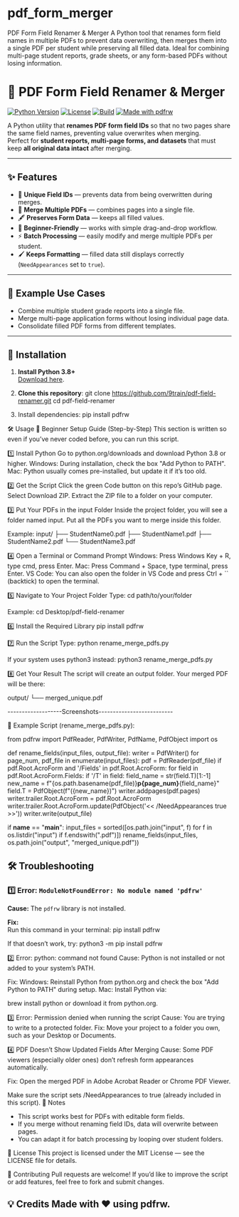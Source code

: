 # pdf_form_merger
PDF Form Field Renamer &amp; Merger A Python tool that renames form field names in multiple PDFs to prevent data overwriting, then merges them into a single PDF per student while preserving all filled data. Ideal for combining multi-page student reports, grade sheets, or any form-based PDFs without losing information.


# 📝 PDF Form Field Renamer & Merger

[![Python Version](https://img.shields.io/badge/python-3.8%2B-blue)](https://www.python.org/downloads/)
[![License](https://img.shields.io/badge/license-MIT-green)](LICENSE)
[![Build](https://img.shields.io/badge/build-passing-brightgreen)]()
[![Made with pdfrw](https://img.shields.io/badge/made%20with-pdfrw-orange)](https://pypi.org/project/pdfrw/)

A Python utility that **renames PDF form field IDs** so that no two pages share the same field names, preventing value overwrites when merging.  
Perfect for **student reports, multi-page forms, and datasets** that must keep **all original data intact** after merging.  

---

## ✨ Features
- 🔄 **Unique Field IDs** — prevents data from being overwritten during merges.
- 📄 **Merge Multiple PDFs** — combines pages into a single file.
- 🖋 **Preserves Form Data** — keeps all filled values.
- 🎯 **Beginner-Friendly** — works with simple drag-and-drop workflow.
- ⚡ **Batch Processing** — easily modify and merge multiple PDFs per student.
- 🖌 **Keeps Formatting** — filled data still displays correctly (`NeedAppearances` set to `true`).

---

## 📂 Example Use Cases
- Combine multiple student grade reports into a single file.
- Merge multi-page application forms without losing individual page data.
- Consolidate filled PDF forms from different templates.

---

## 🚀 Installation
1. **Install Python 3.8+**  
   [Download here](https://www.python.org/downloads/).

2. **Clone this repository**:
    git clone https://github.com/9train/pdf-field-renamer.git
   cd pdf-field-renamer
   
3. Install dependencies:
pip install pdfrw


🛠 Usage
📖 Beginner Setup Guide (Step-by-Step)
This section is written so even if you’ve never coded before, you can run this script.

1️⃣ Install Python
Go to python.org/downloads and download Python 3.8 or higher.
Windows: During installation, check the box "Add Python to PATH".
Mac: Python usually comes pre-installed, but update it if it’s too old.

2️⃣ Get the Script
Click the green Code button on this repo’s GitHub page.
Select Download ZIP.
Extract the ZIP file to a folder on your computer.

3️⃣ Put Your PDFs in the input Folder
Inside the project folder, you will see a folder named input.
Put all the PDFs you want to merge inside this folder.

Example:
input/
├── StudentName0.pdf
├── StudentName1.pdf
├── StudentName2.pdf
└── StudentName3.pdf

4️⃣ Open a Terminal or Command Prompt
Windows: Press Windows Key + R, type cmd, press Enter.
Mac: Press Command + Space, type terminal, press Enter.
VS Code: You can also open the folder in VS Code and press Ctrl + `` (backtick) to open the terminal.

5️⃣ Navigate to Your Project Folder
Type:
cd path/to/your/folder

Example:
cd Desktop/pdf-field-renamer

6️⃣ Install the Required Library
pip install pdfrw

7️⃣ Run the Script
Type:
python rename_merge_pdfs.py

If your system uses python3 instead:
python3 rename_merge_pdfs.py

8️⃣ Get Your Result
The script will create an output folder.
Your merged PDF will be there:

output/
└── merged_unique.pdf

-------------------Screenshots--------------------------

📄 Example Script (rename_merge_pdfs.py):

from pdfrw import PdfReader, PdfWriter, PdfName, PdfObject
import os

def rename_fields(input_files, output_file):
    writer = PdfWriter()
    for page_num, pdf_file in enumerate(input_files):
        pdf = PdfReader(pdf_file)
        if pdf.Root.AcroForm and '/Fields' in pdf.Root.AcroForm:
            for field in pdf.Root.AcroForm.Fields:
                if '/T' in field:
                    field_name = str(field.T)[1:-1]
                    new_name = f"{os.path.basename(pdf_file)}__p{page_num}__{field_name}"
                    field.T = PdfObject(f"({new_name})")
        writer.addpages(pdf.pages)
    writer.trailer.Root.AcroForm = pdf.Root.AcroForm
    writer.trailer.Root.AcroForm.update(PdfObject('<< /NeedAppearances true >>'))
    writer.write(output_file)

if __name__ == "__main__":
    input_files = sorted([os.path.join("input", f) for f in os.listdir("input") if f.endswith(".pdf")])
    rename_fields(input_files, os.path.join("output", "merged_unique.pdf"))

## 🛠 Troubleshooting

### 1️⃣ Error: `ModuleNotFoundError: No module named 'pdfrw'`
**Cause:** The `pdfrw` library is not installed.  

**Fix:**  
Run this command in your terminal:
pip install pdfrw

If that doesn’t work, try:
python3 -m pip install pdfrw

2️⃣ Error: python: command not found
Cause: Python is not installed or not added to your system’s PATH.

Fix:
Windows: Reinstall Python from python.org and check the box "Add Python to PATH" during setup.
Mac: Install Python via:

brew install python
or download it from python.org.

3️⃣ Error: Permission denied when running the script
Cause: You are trying to write to a protected folder.
Fix: Move your project to a folder you own, such as your Desktop or Documents.

4️⃣ PDF Doesn’t Show Updated Fields After Merging
Cause: Some PDF viewers (especially older ones) don’t refresh form appearances automatically.

Fix:
Open the merged PDF in Adobe Acrobat Reader or Chrome PDF Viewer.

Make sure the script sets /NeedAppearances to true (already included in this script).
📌 Notes
- This script works best for PDFs with editable form fields.
- If you merge without renaming field IDs, data will overwrite between pages.
- You can adapt it for batch processing by looping over student folders.

📜 License
This project is licensed under the MIT License — see the LICENSE file for details.

🤝 Contributing
Pull requests are welcome! If you’d like to improve the script or add features, feel free to fork and submit changes.

💡 Credits
Made with ❤️ using pdfrw.
---





